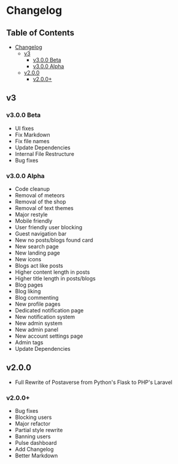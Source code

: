 # Changelog
## Table of Contents
- [Changelog](#changelog)
  - [v3](#v3)
    - [v3.0.0 Beta](#v300-beta)
    - [v3.0.0 Alpha](#v300-alpha)
  - [v2.0.0](#v200)
    - [v2.0.0+](#v200-1)

## v3

### v3.0.0 Beta
* UI fixes
* Fix Markdown
* Fix file names
* Update Dependencies
* Internal File Restructure
* Bug fixes

### v3.0.0 Alpha
* Code cleanup
* Removal of meteors
* Removal of the shop
* Removal of text themes
* Major restyle
* Mobile friendly
* User friendly user blocking
* Guest navigation bar
* New no posts/blogs found card
* New search page
* New landing page
* New icons
* Blogs act like posts
* Higher content length in posts
* Higher title length in posts/blogs
* Blog pages
* Blog liking
* Blog commenting
* New profile pages
* Dedicated notification page
* New notification system
* New admin system
* New admin panel
* New account settings page
* Admin tags
* Update Dependencies

## v2.0.0
* Full Rewrite of Postaverse from Python's Flask to PHP's Laravel

### v2.0.0+
* Bug fixes
* Blocking users
* Major refactor
* Partial style rewrite
* Banning users
* Pulse dashboard
* Add Changelog
* Better Markdown
